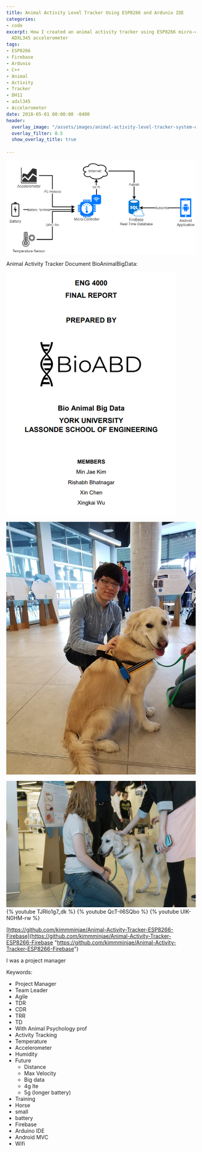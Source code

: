 ```yaml
---
title: Animal Activity Level Tracker Using ESP8266 and Ardunio IDE
categories:
- code
excerpt: How I created an animal activity tracker using ESP8266 micro-controller and
  ADXL345 accelerometer
tags:
- ESP8266
- Firebase
- Ardunio
- C++
- Animal
- Activity
- Tracker
- DH11
- adxl345
- Accelerometer
date: 2018-05-01 00:00:00 -0400
header:
  overlay_image: "/assets/images/animal-activity-level-tracker-system-diagram.png"
  overlay_filter: 0.5
  show_overlay_title: true

---
```

![](/assets/images/animal-activity-level-tracker-system-diagram.png)

Animal Activity Tracker Document BioAnimalBigData:

[![](/assets/images/ENG4000-Final-Report-BioABD-thumbnail.png)](/files/ENG4000-Final-Report-BioABD.pdf)

![Dog with activity level tracker beside myself](/assets/images/animal-activity-level-tracker-dog-mj.jpg)

![Dog wearing activity level tracker beside its owner](/assets/images/animal-activity-level-tracker-dog-trainer.jpg)
{% youtube TJRIo1g7_dk %}
{% youtube QcT-Il6SQbo %}
{% youtube UIK-N0HM-rw %}

[https://github.com/kimmminjae/Animal-Activity-Tracker-ESP8266-Firebase](https://github.com/kimmminjae/Animal-Activity-Tracker-ESP8266-Firebase "https://github.com/kimmminjae/Animal-Activity-Tracker-ESP8266-Firebase")

I was a project manager

Keywords:

* Project Manager
* Team Leader
* Agile
* TDR
* CDR
* TRR
* TD
* With Animal Psychology prof
* Activity Tracking
* Temperature
* Accelerometer
* Humidity
* Future
  * Distance
  * Max Velocity
  * Big data
  * 4g lte
  * 5g (longer battery)
* Training
* Horse
* small
* battery
* Firebase
* Arduino IDE
* Android MVC
* Wifi